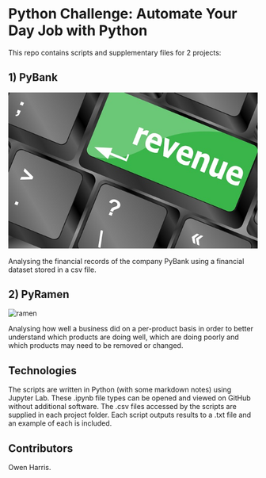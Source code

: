 # Python Challenge: Automate Your Day Job with Python

This repo contains scripts and supplementary files for 2 projects:

## 1) PyBank
![revenue](revenue.jpg)

Analysing the financial records of the company PyBank using a financial dataset stored in a csv file.

## 2) PyRamen
![ramen](ramen.jpg)

Analysing how well a business did on a per-product basis in order to better understand which products are doing well, which are doing poorly and which products may need to be removed or changed.

## Technologies

The scripts are written in Python (with some markdown notes) using Jupyter Lab. These .ipynb file types can be opened and viewed on GitHub without additional software. The .csv files accessed by the scripts are supplied in each project folder. Each script outputs results to a .txt file and an example of each is included.  

## Contributors

Owen Harris.
